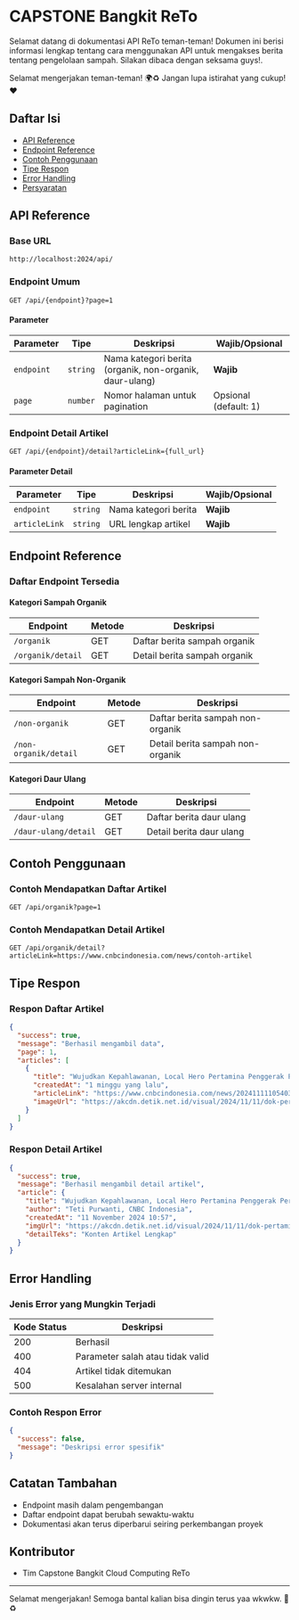 # CAPSTONE Bangkit ReTo

Selamat datang di dokumentasi API ReTo teman-teman! Dokumen ini berisi informasi lengkap tentang cara menggunakan API
untuk mengakses berita tentang pengelolaan sampah. Silakan dibaca dengan seksama guys!.

Selamat mengerjakan teman-teman! 🌍♻️ Jangan lupa istirahat yang cukup! ❤️

## Daftar Isi

- [API Reference](#api-reference)
- [Endpoint Reference](#endpoint-reference)
- [Contoh Penggunaan](#contoh-penggunaan)
- [Tipe Respon](#tipe-respon)
- [Error Handling](#error-handling)
- [Persyaratan](#persyaratan)

## API Reference

### Base URL

```http
http://localhost:2024/api/
```

### Endpoint Umum

```http
GET /api/{endpoint}?page=1
```

#### Parameter

| Parameter  | Tipe     | Deskripsi                                               | Wajib/Opsional        |
|------------|----------|---------------------------------------------------------|-----------------------|
| `endpoint` | `string` | Nama kategori berita (organik, non-organik, daur-ulang) | **Wajib**             |
| `page`     | `number` | Nomor halaman untuk pagination                          | Opsional (default: 1) |

### Endpoint Detail Artikel

```http
GET /api/{endpoint}/detail?articleLink={full_url}
```

#### Parameter Detail

| Parameter     | Tipe     | Deskripsi            | Wajib/Opsional |
|---------------|----------|----------------------|----------------|
| `endpoint`    | `string` | Nama kategori berita | **Wajib**      |
| `articleLink` | `string` | URL lengkap artikel  | **Wajib**      |

## Endpoint Reference

### Daftar Endpoint Tersedia

#### Kategori Sampah Organik

| Endpoint          | Metode | Deskripsi                    |
|-------------------|--------|------------------------------|
| `/organik`        | GET    | Daftar berita sampah organik |
| `/organik/detail` | GET    | Detail berita sampah organik |

#### Kategori Sampah Non-Organik

| Endpoint              | Metode | Deskripsi                        |
|-----------------------|--------|----------------------------------|
| `/non-organik`        | GET    | Daftar berita sampah non-organik |
| `/non-organik/detail` | GET    | Detail berita sampah non-organik |

#### Kategori Daur Ulang

| Endpoint             | Metode | Deskripsi                |
|----------------------|--------|--------------------------|
| `/daur-ulang`        | GET    | Daftar berita daur ulang |
| `/daur-ulang/detail` | GET    | Detail berita daur ulang |

## Contoh Penggunaan

### Contoh Mendapatkan Daftar Artikel

```http
GET /api/organik?page=1
```

### Contoh Mendapatkan Detail Artikel

```http
GET /api/organik/detail?articleLink=https://www.cnbcindonesia.com/news/contoh-artikel
```

## Tipe Respon

### Respon Daftar Artikel

```json
{
  "success": true,
  "message": "Berhasil mengambil data",
  "page": 1,
  "articles": [
    {
      "title": "Wujudkan Kepahlawanan, Local Hero Pertamina Penggerak Perekonomian",
      "createdAt": "1 minggu yang lalu",
      "articleLink": "https://www.cnbcindonesia.com/news/20241111105403-4-587203/wujudkan-kepahlawanan-local-hero-pertamina-penggerak-perekonomian",
      "imageUrl": "https://akcdn.detik.net.id/visual/2024/11/11/dok-pertamina_43.jpeg?w=200&q=90"
    }
  ]
}
```

### Respon Detail Artikel

```json
{
  "success": true,
  "message": "Berhasil mengambil detail artikel",
  "article": {
    "title": "Wujudkan Kepahlawanan, Local Hero Pertamina Penggerak Perekonomian",
    "author": "Teti Purwanti, CNBC Indonesia",
    "createdAt": "11 November 2024 10:57",
    "imgUrl": "https://akcdn.detik.net.id/visual/2024/11/11/dok-pertamina_169.jpeg?w=715&q=90",
    "detailTeks": "Konten Artikel Lengkap"
  }
}
```

## Error Handling

### Jenis Error yang Mungkin Terjadi

| Kode Status | Deskripsi                        |
|-------------|----------------------------------|
| 200         | Berhasil                         |
| 400         | Parameter salah atau tidak valid |
| 404         | Artikel tidak ditemukan          |
| 500         | Kesalahan server internal        |

### Contoh Respon Error

```json
{
  "success": false,
  "message": "Deskripsi error spesifik"
}
```

## Catatan Tambahan

- Endpoint masih dalam pengembangan
- Daftar endpoint dapat berubah sewaktu-waktu
- Dokumentasi akan terus diperbarui seiring perkembangan proyek

## Kontributor

- Tim Capstone Bangkit Cloud Computing ReTo

---

Selamat mengerjakan! Semoga bantal kalian bisa dingin terus yaa wkwkw. 🌱♻️
